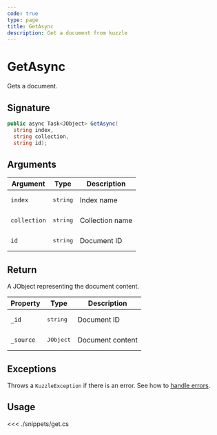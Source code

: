 ```yaml
---
code: true
type: page
title: GetAsync
description: Get a document from kuzzle
---
```


# GetAsync

Gets a document.

## Signature

```csharp
public async Task<JObject> GetAsync(
  string index, 
  string collection, 
  string id);

```

## Arguments

| Argument     | Type                                 | Description     |
| ------------ | ------------------------------------ | --------------- |
| `index`      | <pre>string</pre>        | Index name      |
| `collection` | <pre>string</pre>        | Collection name |
| `id`         | <pre>string</pre>        | Document ID     |

## Return

A JObject representing the document content.

| Property | Type              | Description      |
| -------- | ----------------- | ---------------- |
| `_id` | <pre>string</pre> | Document ID |
| `_source` | <pre>JObject</pre> | Document content |

## Exceptions

Throws a `KuzzleException` if there is an error. See how to [handle errors](/sdk/csharp/1/essentials/error-handling).

## Usage

<<< ./snippets/get.cs
